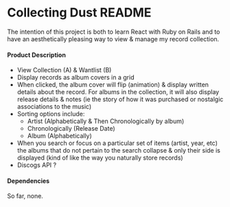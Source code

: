# Collecting Dust README

The intention of this project is both to learn React with Ruby on Rails and to have an aesthetically pleasing way to view & manage my record collection. 

#### Product Description

* View Collection (A) & Wantlist (B)
* Display records as album covers in a grid
* When clicked, the album cover will flip (animation) & display written details about the record. For albums in the collection, it will also display release details & notes (ie the story of how it was purchased or nostalgic associations to the music)
* Sorting options include: 
	* Artist (Alphabetically & Then Chronologically by album)
	* Chronologically (Release Date)
	* Album (Alphabetically)
* When you search or focus on a particular set of items (artist, year, etc) the albums that do not pertain to the search collapse & only their side is displayed (kind of like the way you naturally store records)
* Discogs API ?

#### Dependencies

So far, none. 